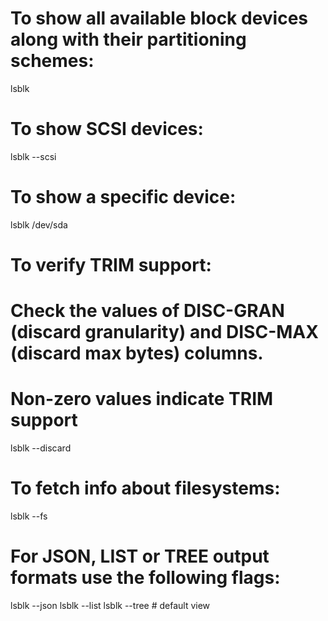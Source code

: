 # To show all available block devices along with their partitioning schemes:
lsblk

# To show SCSI devices:
lsblk --scsi

# To show a specific device:
lsblk /dev/sda

# To verify TRIM support:
# Check the values of DISC-GRAN (discard granularity) and DISC-MAX (discard max bytes) columns.
# Non-zero values indicate TRIM support
lsblk --discard

# To fetch info about filesystems:
lsblk --fs

# For JSON, LIST or TREE output formats use the following flags:
lsblk --json
lsblk --list
lsblk --tree # default view
